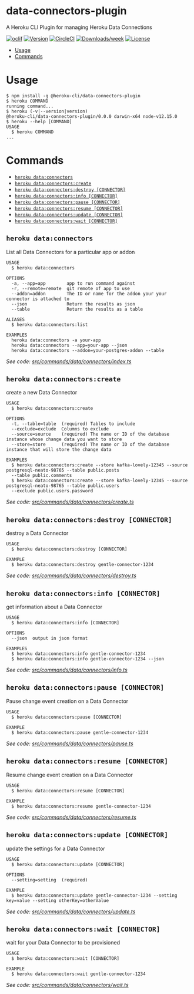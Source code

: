 data-connectors-plugin
==========================

A Heroku CLI Plugin for managing Heroku Data Connections

[![oclif](https://img.shields.io/badge/cli-oclif-brightgreen.svg)](https://oclif.io)
[![Version](https://img.shields.io/npm/v/data-connectors-plugin.svg)](https://npmjs.org/package/data-connectors-plugin)
[![CircleCI](https://circleci.com/gh/heroku/data-connectors-plugin/tree/master.svg?style=shield)](https://circleci.com/gh/heroku/data-connectors-plugin/tree/master)
[![Downloads/week](https://img.shields.io/npm/dw/data-connectors-plugin.svg)](https://npmjs.org/package/data-connectors-plugin)
[![License](https://img.shields.io/npm/l/data-connectors-plugin.svg)](https://github.com/heroku/data-connectors-plugin/blob/master/package.json)

<!-- toc -->
* [Usage](#usage)
* [Commands](#commands)
<!-- tocstop -->
# Usage
<!-- usage -->
```sh-session
$ npm install -g @heroku-cli/data-connectors-plugin
$ heroku COMMAND
running command...
$ heroku (-v|--version|version)
@heroku-cli/data-connectors-plugin/0.0.0 darwin-x64 node-v12.15.0
$ heroku --help [COMMAND]
USAGE
  $ heroku COMMAND
...
```
<!-- usagestop -->
# Commands
<!-- commands -->
* [`heroku data:connectors`](#heroku-dataconnectors)
* [`heroku data:connectors:create`](#heroku-dataconnectorscreate)
* [`heroku data:connectors:destroy [CONNECTOR]`](#heroku-dataconnectorsdestroy-connector)
* [`heroku data:connectors:info [CONNECTOR]`](#heroku-dataconnectorsinfo-connector)
* [`heroku data:connectors:pause [CONNECTOR]`](#heroku-dataconnectorspause-connector)
* [`heroku data:connectors:resume [CONNECTOR]`](#heroku-dataconnectorsresume-connector)
* [`heroku data:connectors:update [CONNECTOR]`](#heroku-dataconnectorsupdate-connector)
* [`heroku data:connectors:wait [CONNECTOR]`](#heroku-dataconnectorswait-connector)

## `heroku data:connectors`

List all Data Connectors for a particular app or addon

```
USAGE
  $ heroku data:connectors

OPTIONS
  -a, --app=app        app to run command against
  -r, --remote=remote  git remote of app to use
  --addon=addon        The ID or name for the addon your your connector is attached to
  --json               Return the results as json
  --table              Return the results as a table

ALIASES
  $ heroku data:connectors:list

EXAMPLES
  heroku data:connectors -a your-app
  heroku data:connectors --app=your-app --json
  heroku data:connectors --addon=your-postgres-addon --table
```

_See code: [src/commands/data/connectors/index.ts](https://github.com/heroku/data-connectors-plugin/blob/v0.0.0/src/commands/data/connectors/index.ts)_

## `heroku data:connectors:create`

create a new Data Connector

```
USAGE
  $ heroku data:connectors:create

OPTIONS
  -t, --table=table  (required) Tables to include
  --exclude=exclude  Columns to exclude
  --source=source    (required) The name or ID of the database instance whose change data you want to store
  --store=store      (required) The name or ID of the database instance that will store the change data

EXAMPLES
  $ heroku data:connectors:create --store kafka-lovely-12345 --source postgresql-neato-98765 --table public.posts 
  --table public.comments
  $ heroku data:connectors:create --store kafka-lovely-12345 --source postgresql-neato-98765 --table public.users 
  --exclude public.users.password
```

_See code: [src/commands/data/connectors/create.ts](https://github.com/heroku/data-connectors-plugin/blob/v0.0.0/src/commands/data/connectors/create.ts)_

## `heroku data:connectors:destroy [CONNECTOR]`

destroy a Data Connector

```
USAGE
  $ heroku data:connectors:destroy [CONNECTOR]

EXAMPLE
  $ heroku data:connectors:destroy gentle-connector-1234
```

_See code: [src/commands/data/connectors/destroy.ts](https://github.com/heroku/data-connectors-plugin/blob/v0.0.0/src/commands/data/connectors/destroy.ts)_

## `heroku data:connectors:info [CONNECTOR]`

get information about a Data Connector

```
USAGE
  $ heroku data:connectors:info [CONNECTOR]

OPTIONS
  --json  output in json format

EXAMPLES
  $ heroku data:connectors:info gentle-connector-1234
  $ heroku data:connectors:info gentle-connector-1234 --json
```

_See code: [src/commands/data/connectors/info.ts](https://github.com/heroku/data-connectors-plugin/blob/v0.0.0/src/commands/data/connectors/info.ts)_

## `heroku data:connectors:pause [CONNECTOR]`

Pause change event creation on a Data Connector

```
USAGE
  $ heroku data:connectors:pause [CONNECTOR]

EXAMPLE
  $ heroku data:connectors:pause gentle-connector-1234
```

_See code: [src/commands/data/connectors/pause.ts](https://github.com/heroku/data-connectors-plugin/blob/v0.0.0/src/commands/data/connectors/pause.ts)_

## `heroku data:connectors:resume [CONNECTOR]`

Resume change event creation on a Data Connector

```
USAGE
  $ heroku data:connectors:resume [CONNECTOR]

EXAMPLE
  $ heroku data:connectors:resume gentle-connector-1234
```

_See code: [src/commands/data/connectors/resume.ts](https://github.com/heroku/data-connectors-plugin/blob/v0.0.0/src/commands/data/connectors/resume.ts)_

## `heroku data:connectors:update [CONNECTOR]`

update the settings for a Data Connector

```
USAGE
  $ heroku data:connectors:update [CONNECTOR]

OPTIONS
  --setting=setting  (required)

EXAMPLE
  $ heroku data:connectors:update gentle-connector-1234 --setting key=value --setting otherKey=otherValue
```

_See code: [src/commands/data/connectors/update.ts](https://github.com/heroku/data-connectors-plugin/blob/v0.0.0/src/commands/data/connectors/update.ts)_

## `heroku data:connectors:wait [CONNECTOR]`

wait for your Data Connector to be provisioned

```
USAGE
  $ heroku data:connectors:wait [CONNECTOR]

EXAMPLE
  $ heroku data:connectors:wait gentle-connector-1234
```

_See code: [src/commands/data/connectors/wait.ts](https://github.com/heroku/data-connectors-plugin/blob/v0.0.0/src/commands/data/connectors/wait.ts)_
<!-- commandsstop -->
